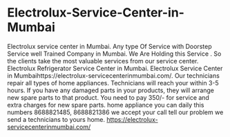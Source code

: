 # Electrolux-Service-Center-in-Mumbai
Electrolux service center in Mumbai. Any type Of Service with Doorstep Service well Trained Company in Mumbai. We Are Holding this Service . So the clients take the most valuable services from our service center. Electrolux Refrigerator Service Center in Mumbai. Electrolux Service Center in Mumbaihttps://electrolux-servicecenterinmumbai.com/. Our technicians repair all types of home appliances. Technicians will reach your within 3-5 hours. If you have any damaged parts in your products, they will arrange new spare parts to that product.  You need to pay 350/- for service and extra charges for new spare parts. home appliance you can daily this numbers 8688821485, 8688821386 we accept your call tell our problem  we send a technicians to yours home. https://electrolux-servicecenterinmumbai.com/
